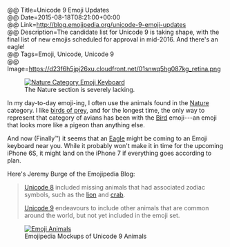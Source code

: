 @@ Title=Unicode 9 Emoji Updates  
@@ Date=2015-08-18T08:21:00+00:00  
@@ Link=http://blog.emojipedia.org/unicode-9-emoji-updates  
@@ Description=The candidate list for Unicode 9 is taking shape, with the final list of new emojis scheduled for approval in mid-2016. And there's an eagle!  
@@ Tags=Emoji, Unicode, Unicode 9  
@@ Image=https://d23f6h5jpj26xu.cloudfront.net/01snwq5hg087kg_retina.png  

<figure class="iphone">
	<a class="nohover" href="http://d.pr/i/13P02+">
		<img src="http://d.pr/i/13P02+" alt="Nature Category Emoji Keyboard" />
	</a>
	<figcaption>The Nature section is severely lacking.</figcaption>
</figure>

In my day-to-day emoji-ing, I often use the animals found in the [Nature][emojipedia] category. I like [birds of prey][theoveranalyzed], and for the longest time, the only way to represent that category of avians has been with the [Bird][emojipedia 2] emoji---an emoji that looks more like a pigeon than anything else.

And now (Finally™) it seems that an [Eagle][emojipedia 3] might be coming to an Emoji keyboard near you. While it probably won't make it in time for the upcoming iPhone 6S, it might land on the iPhone 7 if everything goes according to plan. 

Here's Jeremy Burge of the Emojipedia Blog:
>[Unicode 8][emojipedia 4] included missing animals that had associated zodiac symbols, such as the [lion][emojipedia 5] and [crab][emojipedia 6].
>
>[Unicode 9][emojipedia 7] endeavours to include other animals that are common around the world, but not yet included in the emoji set.

<figure>
	<a class="nohover" href="https://d23f6h5jpj26xu.cloudfront.net/grupjdtdtniw_small.jpg">
		<img src="https://d23f6h5jpj26xu.cloudfront.net/grupjdtdtniw_small.jpg" alt="Emoji Animals" />
	</a>
	<figcaption>Emojipedia Mockups of Unicode 9 Animals</figcaption>
</figure>

[emojipedia]: http://emojipedia.org/nature/
[emojipedia 2]: http://emojipedia.org/bird/
[emojipedia 3]: http://emojipedia.org/eagle/
[emojipedia 4]: http://emojipedia.org/unicode-8/
[emojipedia 5]: http://emojipedia.org/lion-face/
[emojipedia 6]: http://emojipedia.org/crab/
[emojipedia 7]: http://emojipedia.org/unicode-9/
[theoveranalyzed]: @@SiteRoot@@/2015/4/2/red-tailed-hawks
